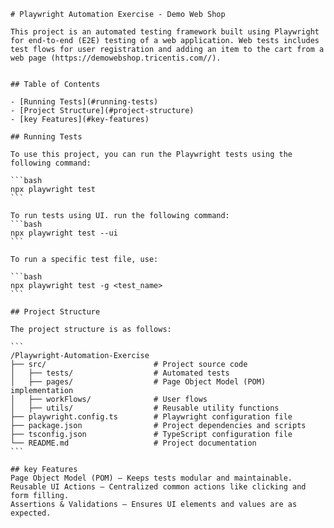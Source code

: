     # Playwright Automation Exercise - Demo Web Shop

    This project is an automated testing framework built using Playwright for end-to-end (E2E) testing of a web application. Web tests includes test flows for user registration and adding an item to the cart from a web page (https://demowebshop.tricentis.com//).


    ## Table of Contents

    - [Running Tests](#running-tests)
    - [Project Structure](#project-structure)
    - [key Features](#key-features)

    ## Running Tests

    To use this project, you can run the Playwright tests using the following command:

    ```bash
    npx playwright test
    ```

    To run tests using UI. run the following command:
    ```bash
    npx playwright test --ui
    ```

    To run a specific test file, use:

    ```bash
    npx playwright test -g <test_name>
    ```

    ## Project Structure

    The project structure is as follows:

    ```
    /Playwright-Automation-Exercise
    ├── src/                        # Project source code
    │   ├── tests/                  # Automated tests 
    │   ├── pages/                  # Page Object Model (POM) implementation
    │   ├── workFlows/              # User flows
    │   ├── utils/                  # Reusable utility functions
    ├── playwright.config.ts        # Playwright configuration file
    ├── package.json                # Project dependencies and scripts
    ├── tsconfig.json               # TypeScript configuration file
    └── README.md                   # Project documentation
    ```

    ## key Features
    Page Object Model (POM) – Keeps tests modular and maintainable.
    Reusable UI Actions – Centralized common actions like clicking and form filling.
    Assertions & Validations – Ensures UI elements and values are as expected.